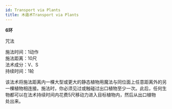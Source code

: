 ```yaml
---
id: Transport via Plants
title: 木遁术Transport via Plants
---
```


**6环**

咒法

施法时间：1动作  
施法距离：10尺  
法术成分：V、S  
持续时间：1轮  


该法术将施法距离内一棵大型或更大的静态植物用魔法与同位面上任意距离外的另一棵植物相连接。施法时，你必须见过或触碰过出口植物至少一次。此后，任何生物都可以在法术持续时间内花费5尺移动力进入目标植物内，然后从出口植物  
处出来。
